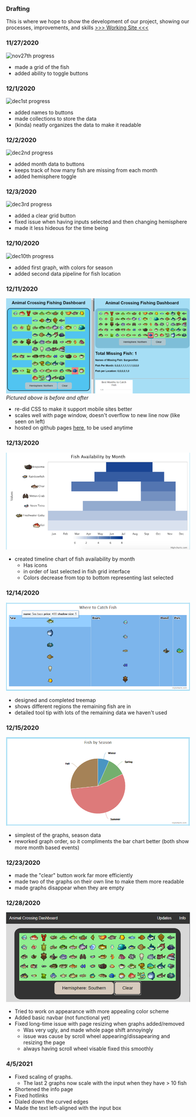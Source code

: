 ### Drafting 
This is where we hope to show the development of our project, showing our processes, improvements, and skills
[>>> Working Site <<<](https://dylannelson.github.io/AnimalCrossingDashboard/)

### 11/27/2020  
![nov27th progress](Sketches/11-27.gif)
- made a grid of the fish
- added ability to toggle buttons  
  
### 12/1/2020  
![dec1st progress](Sketches/12-1.PNG)
- added names to buttons
- made collections to store the data
- (kinda) neatly organizes the data to make it readable  
  
### 12/2/2020  
![dec2nd progress](Sketches/12-2.gif)
- added month data to buttons
- keeps track of how many fish are missing from each month
- added hemisphere toggle  
  
### 12/3/2020  
![dec3rd progress](Sketches/12-3.gif)
- added a clear grid button
- fixed issue when having inputs selected and then changing hemisphere
- made it less hideous for the time being  
  
### 12/10/2020  
![dec10th progress](Sketches/12-10.PNG)
- added first graph, with colors for season
- added second data pipeline for fish location 
  
### 12/11/2020
![dec11th progress](Sketches/12-11.PNG)
<i>Pictured above is before and after</i>
- re-did CSS to make it support mobile sites better
- scales well with page window, doesn't overflow to new line now (like seen on left)
- hosted on github pages [here](https://dylannelson.github.io/AnimalCrossingDashboard/), to be used anytime  
  
### 12/13/2020
![dec13th progress](Sketches/12-13.png)
- created timeline chart of fish availability by month
  - Has icons
  - in order of last selected in fish grid interface
  - Colors decrease from top to bottom representing last selected 

### 12/14/2020
![dec14th progress](Sketches/12-14.PNG)
- designed and completed treemap
- shows different regions the remaining fish are in
- detailed tool tip with lots of the remaining data we haven't used
  
### 12/15/2020
![dec15th progress](Sketches/12-15.PNG)
- simplest of the graphs, season data
- reworked graph order, so it compliments the bar chart better (both show more month based events)  
  
### 12/23/2020
- made the "clear" button work far more efficiently
- made two of the graphs on their own line to make them more readable
- made graphs disappear when they are empty
  
### 12/28/2020
![dec28th progress](Sketches/12-28.PNG)
- Tried to work on appearance with more appealing color scheme
- Added basic navbar (not functional yet)
- Fixed long-time issue with page resizing when graphs added/removed
	- Was very ugly, and made whole page shift annoyingly
	- issue was cause by scroll wheel appearing/dissapearing and resizing the page
	- always having scroll wheel visable fixed this smoothly

### 4/5/2021
- Fixed scaling of graphs.
  - The last 2 graphs now scale with the input when they have > 10 fish
- Shortened the info page
- Fixed hotlinks
- Dialed down the curved edges
- Made the text left-aligned with the input box